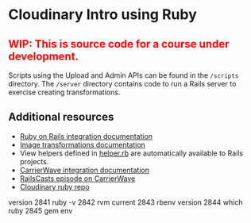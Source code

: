 # Cloudinary Intro using Ruby #

<h2 style="color:red">WIP: This is source code for a course under development.</h2>

Scripts using the Upload and Admin APIs can be found in the `/scripts` directory. The `/server` directory contains code to run a Rails server to exercise creating transformations.


## Additional resources ##

* [Ruby on Rails integration documentation](http://cloudinary.com/documentation/rails_integration)
* [Image transformations documentation](http://cloudinary.com/documentation/image_transformations)
* View helpers defined in [helper.rb](https://github.com/cloudinary/cloudinary_gem/blob/master/lib/cloudinary/helper.rb) are automatically available to Rails projects.
* [CarrierWave integration documentation](http://cloudinary.com/documentation/rails_integration#carrierwave)
* [RailsCasts episode on CarrierWave](http://railscasts.com/episodes/253-carrierwave-file-uploads)
* [Cloudinary ruby repo](https://github.com/cloudinary/cloudinary_gem)


version
2841  ruby -v
 2842  rvm current
 2843  rbenv version
 2844  which ruby
 2845  gem env